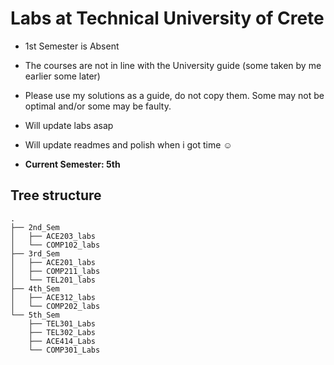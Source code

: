 # Labs at Technical University of Crete

- 1st Semester is Absent 
- The courses are not in line with the University guide (some taken by me earlier some later)
- Please use my solutions as a guide, do not copy them. Some may not be optimal and/or some may be faulty.
- Will update labs asap
- Will update readmes and polish when i got time :relaxed:

- **Current Semester: 5th**

## Tree structure

```
.
├── 2nd_Sem
│   ├── ACE203_labs
│   └── COMP102_labs
├── 3rd_Sem
│   ├── ACE201_labs
│   ├── COMP211_labs
│   └── TEL201_labs
├── 4th_Sem
│   ├── ACE312_labs
│   └── COMP202_labs
└── 5th_Sem
    ├── TEL301_Labs
    ├── TEL302_Labs
    ├── ACE414_Labs
    └── COMP301_Labs

```

